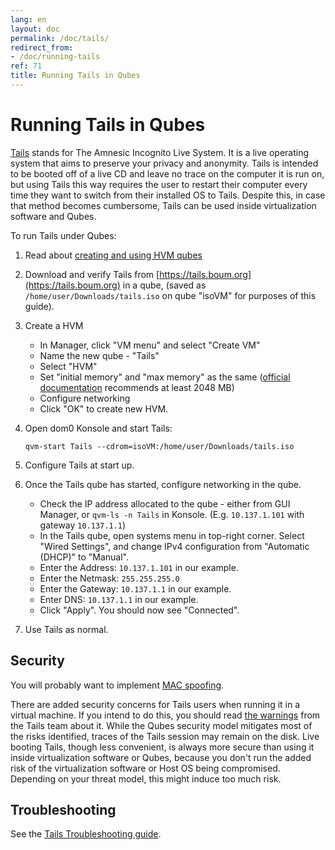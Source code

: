 ```yaml
---
lang: en
layout: doc
permalink: /doc/tails/
redirect_from:
- /doc/running-tails
ref: 71
title: Running Tails in Qubes
---
```


# Running Tails in Qubes

[Tails](https://tails.boum.org) stands for The Amnesic Incognito Live System. 
It is a live operating system that aims to preserve your privacy and anonymity. 
Tails is intended to be booted off of a live CD and leave no trace on the computer it is run on, but using Tails this way requires the user to restart their computer every time they want to switch from their installed OS to Tails. 
Despite this, in case that method becomes cumbersome, Tails can be used inside virtualization software and Qubes.

To run Tails under Qubes:

1. Read about [creating and using HVM qubes](/doc/hvm/)

2. Download and verify Tails from [https://tails.boum.org](https://tails.boum.org) in a qube, (saved as `/home/user/Downloads/tails.iso` on qube "isoVM" for purposes of this guide).

3. Create a HVM

    - In Manager, click "VM menu" and select "Create VM"
    - Name the new qube - "Tails"
    - Select "HVM"
    - Set "initial memory" and "max memory" as the same ([official documentation](https://tails.boum.org/doc/about/requirements/index.en.html) recommends at least 2048 MB)
    - Configure networking
    - Click "OK" to create new HVM.

4. Open dom0 Konsole and start Tails:

    ```
    qvm-start Tails --cdrom=isoVM:/home/user/Downloads/tails.iso
    ```

5. Configure Tails at start up.

6. Once the Tails qube has started, configure networking in the qube.

    - Check the IP address allocated to the qube - either from GUI Manager, or ```qvm-ls -n Tails``` in Konsole. (E.g. `10.137.1.101` with gateway `10.137.1.1`)
    - In the Tails qube, open systems menu in top-right corner. Select "Wired Settings", and change  IPv4 configuration from "Automatic (DHCP)" to "Manual".
    - Enter the Address:   `10.137.1.101`  in our example.
    - Enter the Netmask:   `255.255.255.0`
    - Enter the Gateway:   `10.137.1.1`  in our example.
    - Enter DNS:           `10.137.1.1`  in our example.
    - Click "Apply". You should now see "Connected".

7. Use Tails as normal.

## Security

You will probably want to implement [MAC spoofing](/doc/anonymizing-your-mac-address/).

There are added security concerns for Tails users when running it in a virtual machine.
If you intend to do this, you should read [the warnings](https://tails.boum.org/doc/advanced_topics/virtualization/) from the Tails team about it.
While the Qubes security model mitigates most of the risks identified, traces of the Tails session may remain on the disk.
Live booting Tails, though less convenient, is always more secure than using it inside virtualization software or Qubes, because you don't run the added risk of the virtualization software or Host OS being compromised.
Depending on your threat model, this might induce too much risk.

## Troubleshooting

See the [Tails Troubleshooting guide](/doc/tails-troubleshooting/).

